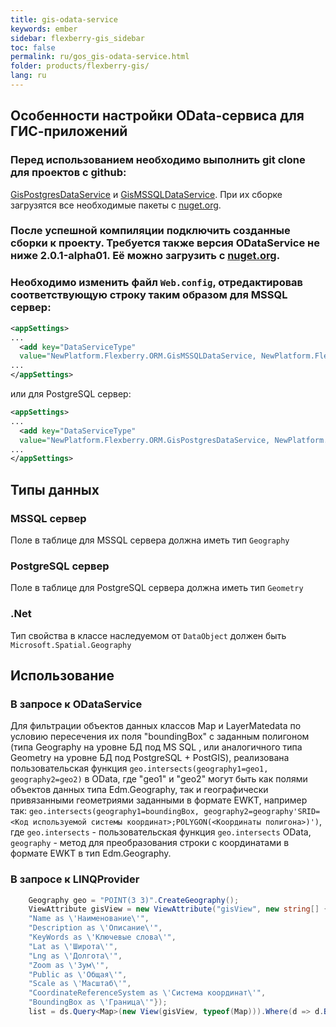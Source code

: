 ```yaml
---
title: gis-odata-service
keywords: ember
sidebar: flexberry-gis_sidebar
toc: false
permalink: ru/gos_gis-odata-service.html
folder: products/flexberry-gis/
lang: ru
---
```


## Особенности настройки OData-сервиса для ГИС-приложений

### Перед использованием необходимо выполнить git clone для проектов с github:
[GisPostgresDataService](https://github.com/Flexberry/NewPlatform.Flexberry.ORM.GisPostgresDataService) и 
[GisMSSQLDataService](https://github.com/Flexberry/NewPlatform.Flexberry.ORM.GisMSSQLDataService). 
При их сборке загрузятся все необходимые пакеты с [nuget.org](http://nuget.org/). 

### После успешной компиляции подключить созданные сборки к проекту. Требуется также версия ODataService не ниже 2.0.1-alpha01. Её можно загрузить с [nuget.org](https://www.nuget.org/packages/NewPlatform.Flexberry.ORM.ODataService/2.0.1-alpha01). 

### Необходимо изменить файл `Web.config`, отредактировав соответствующую строку таким образом для MSSQL сервер:
```xml
<appSettings>
...
  <add key="DataServiceType" 
  value="NewPlatform.Flexberry.ORM.GisMSSQLDataService, NewPlatform.Flexberry.ORM.GisMSSQLDataService" />
...
</appSettings>
```
или для PostgreSQL сервер:
```xml
<appSettings>
...
  <add key="DataServiceType" 
  value="NewPlatform.Flexberry.ORM.GisPostgresDataService, NewPlatform.Flexberry.ORM.GisPostgresDataService" />
...
</appSettings>
```
## Типы данных
### MSSQL сервер
Поле в таблице для MSSQL сервера должна иметь тип `Geography`
### PostgreSQL сервер
Поле в таблице для PostgreSQL сервера должна иметь тип `Geometry`
### .Net
Тип свойства в классе наследуемом от  `DataObject` должен быть `Microsoft.Spatial.Geography`

## Использование
### В запросе к ODataService
Для фильтрации объектов данных классов Map и LayerMatedata по условию пересечения их поля "boundingBox" с заданным полигоном (типа Geography на уровне БД под MS SQL , или аналогичного типа Geometry на уровне БД под PostgreSQL + PostGIS),
реализована пользовательская функция `geo.intersects(geography1=geo1, geography2=geo2)`  в OData, где "geo1" и "geo2" могут быть как полями объектов данных типа Edm.Geography, так и географически привязанными геометриями заданными в формате EWKT, например так: `geo.intersects(geography1=boundingBox, geography2=geography'SRID=<Код используемой системы координат>;POLYGON(<Координаты полигона>)')`, где `geo.intersects` -  пользовательская функция `geo.intersects` OData, `geography` - метод для преобразования строки с координатами в формате EWKT в тип Edm.Geography.
### В запросе к LINQProvider
```c#
    Geography geo = "POINT(3 3)".CreateGeography();
    ViewAttribute gisView = new ViewAttribute("gisView", new string[] {
    "Name as \'Наименование\'",
    "Description as \'Описание\'",
    "KeyWords as \'Ключевые слова\'",
    "Lat as \'Широта\'",
    "Lng as \'Долгота\'",
    "Zoom as \'Зум\'",
    "Public as \'Общая\'",
    "Scale as \'Масштаб\'",
    "CoordinateReferenceSystem as \'Система координат\'",
    "BoundingBox as \'Граница\'"});
    list = ds.Query<Map>(new View(gisView, typeof(Map))).Where(d => d.BoundingBox.GeoIntersects(geo2)).ToList();
```
